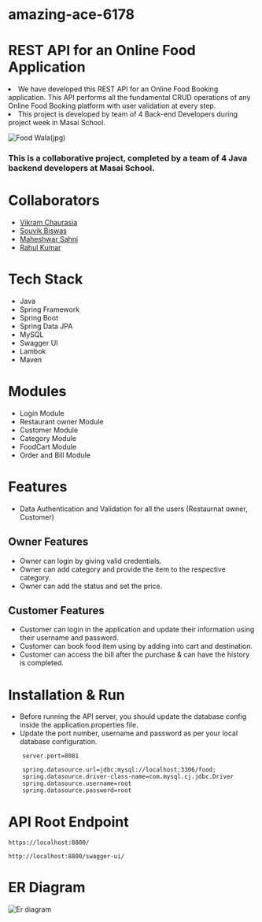 # amazing-ace-6178



# REST API for an Online Food Application
<li>We have developed this REST API for an Online Food Booking application. This API performs
  all the fundamental CRUD operations of any Online Food Booking platform with user validation at every step.</li>
<li>This project is developed by team of 4 Back-end Developers during project week in Masai School.</li>


![Food Wala(jpg)](https://user-images.githubusercontent.com/103572468/202452942-2d50e2c8-5d9a-4426-8e7a-af2ec820413c.png)

### This is a collaborative project, completed by a team of 4 Java backend developers at Masai School.

# Collaborators

- [Vikram Chaurasia](https://github.com/vikram0976)
- [Souvik Biswas](https://github.com/souvikbiswas2022)
- [Maheshwar Sahni](https://github.com/maheshwar7667291394)
- [Rahul Kumar](https://github.com/Rahul9332935)

# Tech Stack
- Java
- Spring Framework
- Spring Boot
- Spring Data JPA
- MySQL
- Swagger UI
- Lambok
- Maven

# Modules

- Login Module
- Restaurant owner Module
- Customer Module
- Category Module
- FoodCart Module
- Order and Bill Module

# Features

- Data Authentication and Validation for all the users (Restaurnat owner, Customer)

## Owner Features
- Owner can login by giving valid credentials.
- Owner can add category and provide the item to the respective category. 
- Owner can add the status and set the price.


## Customer Features
- Customer can login in the application and update their information using their username and password.
- Customer can book food item using by adding into cart and destination.
- Customer can access the bill after the purchase & can have the history is completed.


# Installation & Run
 - Before running the API server, you should update the database config inside the application.properties file.
- Update the port number, username and password as per your local database configuration.

```
    server.port=8081

    spring.datasource.url=jdbc:mysql://localhost:3306/food;
    spring.datasource.driver-class-name=com.mysql.cj.jdbc.Driver
    spring.datasource.username=root
    spring.datasource.password=root
```

# API Root Endpoint
```
https://localhost:8800/
```
```
http://localhost:8800/swagger-ui/
```
# ER Diagram
![Er diagram](https://user-images.githubusercontent.com/103572468/203549421-6bb9fb58-bfc7-4863-8be5-7b4658494f07.jpeg)




